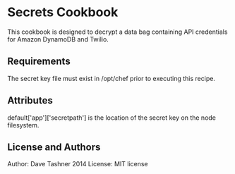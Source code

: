 Secrets Cookbook
================
This cookbook is designed to decrypt a data bag containing API credentials for Amazon DynamoDB and Twilio.


Requirements
------------
The secret key file must exist in /opt/chef prior to executing this recipe.


Attributes
----------
default['app']['secretpath'] is the location of the secret key on the node filesystem.


License and Authors
-------------------
Author: Dave Tashner 2014
License: MIT license